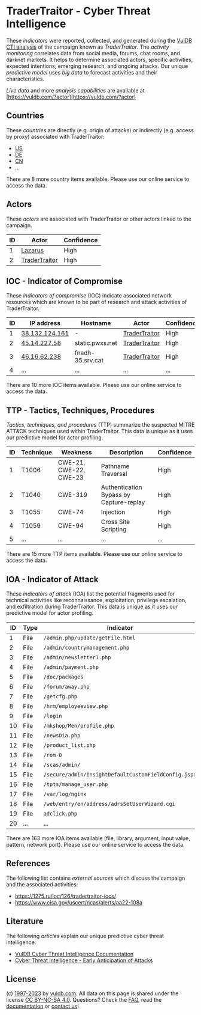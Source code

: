 # TraderTraitor - Cyber Threat Intelligence

These _indicators_ were reported, collected, and generated during the [VulDB CTI analysis](https://vuldb.com/?kb.cti) of the campaign known as _TraderTraitor_. The _activity monitoring_ correlates data from social media, forums, chat rooms, and darknet markets. It helps to determine associated actors, specific activities, expected intentions, emerging research, and ongoing attacks. Our unique _predictive model_ uses _big data_ to forecast activities and their characteristics.

_Live data_ and more _analysis capabilities_ are available at [https://vuldb.com/?actor](https://vuldb.com/?actor)

## Countries

These _countries_ are directly (e.g. origin of attacks) or indirectly (e.g. access by proxy) associated with TraderTraitor:

* [US](https://vuldb.com/?country.us)
* [DE](https://vuldb.com/?country.de)
* [CN](https://vuldb.com/?country.cn)
* ...

There are 8 more country items available. Please use our online service to access the data.

## Actors

These _actors_ are associated with TraderTraitor or other actors linked to the campaign.

ID | Actor | Confidence
-- | ----- | ----------
1 | [Lazarus](https://vuldb.com/?actor.lazarus) | High
2 | [TraderTraitor](https://vuldb.com/?actor.tradertraitor) | High

## IOC - Indicator of Compromise

These _indicators of compromise_ (IOC) indicate associated network resources which are known to be part of research and attack activities of TraderTraitor.

ID | IP address | Hostname | Actor | Confidence
-- | ---------- | -------- | ----- | ----------
1 | [38.132.124.161](https://vuldb.com/?ip.38.132.124.161) | - | [TraderTraitor](https://vuldb.com/?actor.tradertraitor) | High
2 | [45.14.227.58](https://vuldb.com/?ip.45.14.227.58) | static.pwxs.net | [TraderTraitor](https://vuldb.com/?actor.tradertraitor) | High
3 | [46.16.62.238](https://vuldb.com/?ip.46.16.62.238) | fnadh-35.srv.cat | [TraderTraitor](https://vuldb.com/?actor.tradertraitor) | High
4 | ... | ... | ... | ...

There are 10 more IOC items available. Please use our online service to access the data.

## TTP - Tactics, Techniques, Procedures

_Tactics, techniques, and procedures_ (TTP) summarize the suspected MITRE ATT&CK techniques used within TraderTraitor. This data is unique as it uses our predictive model for actor profiling.

ID | Technique | Weakness | Description | Confidence
-- | --------- | -------- | ----------- | ----------
1 | T1006 | CWE-21, CWE-22, CWE-23 | Pathname Traversal | High
2 | T1040 | CWE-319 | Authentication Bypass by Capture-replay | High
3 | T1055 | CWE-74 | Injection | High
4 | T1059 | CWE-94 | Cross Site Scripting | High
5 | ... | ... | ... | ...

There are 15 more TTP items available. Please use our online service to access the data.

## IOA - Indicator of Attack

These _indicators of attack_ (IOA) list the potential fragments used for technical activities like reconnaissance, exploitation, privilege escalation, and exfiltration during TraderTraitor. This data is unique as it uses our predictive model for actor profiling.

ID | Type | Indicator | Confidence
-- | ---- | --------- | ----------
1 | File | `/admin.php/update/getFile.html` | High
2 | File | `/admin/countrymanagement.php` | High
3 | File | `/admin/newsletter1.php` | High
4 | File | `/admin/payment.php` | High
5 | File | `/doc/packages` | High
6 | File | `/forum/away.php` | High
7 | File | `/getcfg.php` | Medium
8 | File | `/hrm/employeeview.php` | High
9 | File | `/login` | Low
10 | File | `/mkshop/Men/profile.php` | High
11 | File | `/newsDia.php` | Medium
12 | File | `/product_list.php` | High
13 | File | `/rom-0` | Low
14 | File | `/scas/admin/` | Medium
15 | File | `/secure/admin/InsightDefaultCustomFieldConfig.jspa` | High
16 | File | `/tpts/manage_user.php` | High
17 | File | `/var/log/nginx` | High
18 | File | `/web/entry/en/address/adrsSetUserWizard.cgi` | High
19 | File | `adclick.php` | Medium
20 | ... | ... | ...

There are 163 more IOA items available (file, library, argument, input value, pattern, network port). Please use our online service to access the data.

## References

The following list contains _external sources_ which discuss the campaign and the associated activities:

* https://1275.ru/ioc/126/tradertraitor-iocs/
* https://www.cisa.gov/uscert/ncas/alerts/aa22-108a

## Literature

The following _articles_ explain our unique predictive cyber threat intelligence:

* [VulDB Cyber Threat Intelligence Documentation](https://vuldb.com/?kb.cti)
* [Cyber Threat Intelligence - Early Anticipation of Attacks](https://www.scip.ch/en/?labs.20201022)

## License

(c) [1997-2023](https://vuldb.com/?kb.changelog) by [vuldb.com](https://vuldb.com/?kb.about). All data on this page is shared under the license [CC BY-NC-SA 4.0](https://creativecommons.org/licenses/by-nc-sa/4.0/). Questions? Check the [FAQ](https://vuldb.com/?kb.faq), read the [documentation](https://vuldb.com/?kb) or [contact us](https://vuldb.com/?contact)!
